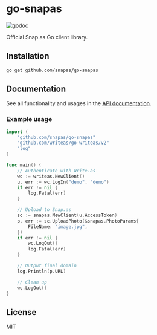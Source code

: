 # go-snapas

[![godoc](https://godoc.org/github.com/snapas/go-snapas?status.svg)](https://godoc.org/github.com/snapas/go-snapas)

Official Snap.as Go client library.

## Installation

```bash
go get github.com/snapas/go-snapas
```

## Documentation

See all functionality and usages in the [API documentation](https://developers.snap.as/docs/api/).

### Example usage

```go
import (
	"github.com/snapas/go-snapas"
	"github.com/writeas/go-writeas/v2"
	"log"
)

func main() {
	// Authenticate with Write.as
	wc := writeas.NewClient()
	u, err := wc.LogIn("demo", "demo")
	if err != nil {
		log.Fatal(err)
	}

	// Upload to Snap.as
	sc := snapas.NewClient(u.AccessToken)
	p, err := sc.UploadPhoto(&snapas.PhotoParams{
		FileName: "image.jpg",
	})
	if err != nil {
		wc.LogOut()
		log.Fatal(err)
	}

	// Output final domain
	log.Println(p.URL)

	// Clean up
	wc.LogOut()
}
```

## License

MIT
